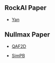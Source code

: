 ## RockAI Paper

- [Yan](RockAI/yan/README.md)


## Nullmax Paper

- [QAF2D](Nullmax/QAF2D/README.md)

- [SimPB](Nullmax/SimPB/README.md)
